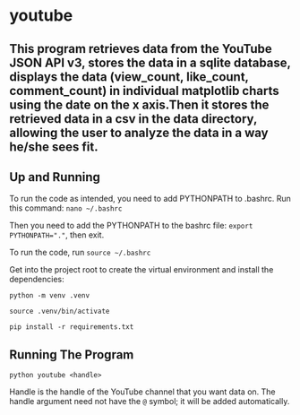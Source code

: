 # youtube

This program retrieves data from the YouTube JSON API v3, stores the data in a sqlite database, displays the data (view_count, like_count, comment_count) in individual matplotlib charts using the date on the x axis.Then it stores the retrieved data in a csv in the data directory, allowing the user to analyze the data in a way he/she
sees fit. 
---

## Up and Running

To run the code as intended, you need to add PYTHONPATH to .bashrc. Run this command: `nano ~/.bashrc`

Then you need to add the PYTHONPATH to the bashrc file: `export PYTHONPATH="."`, then exit.

To run the code, run `source ~/.bashrc`

Get into the project root to create the virtual environment and install the dependencies:

    python -m venv .venv

    source .venv/bin/activate

    pip install -r requirements.txt


## Running The Program

`python youtube <handle>`

Handle is the handle of the YouTube channel that you want data on. The handle argument need not have the `@` symbol; it will be added automatically.
